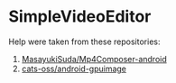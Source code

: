 # SimpleVideoEditor
Help were taken from these repositories:
1. [MasayukiSuda/Mp4Composer-android](https://github.com/MasayukiSuda/Mp4Composer-android)
2. [cats-oss/android-gpuimage](https://github.com/cats-oss/android-gpuimage)

